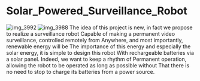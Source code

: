 # Solar_Powered_Surveillance_Robot
![img_3992](https://user-images.githubusercontent.com/26909261/29425199-4f5e29ce-837a-11e7-97ce-566289ad2b4a.JPG)
![img_3988](https://user-images.githubusercontent.com/26909261/29425199-4f5e29ce-837a-11e7-97ce-566289ad2b4a.JPG)
The idea of ​​this project is new, in fact we propose to realize a surveillance robot
Capable of making a permanent video surveillance, controlled remotely from
Anywhere, and most importantly, renewable energy will be
The importance of this energy and especially the solar energy, it is simple to design this robot
With rechargeable batteries via a solar panel. Indeed, we want to keep a rhythm of
Permanent operation, allowing the robot to be operated as long as possible without
That there is no need to stop to charge its batteries from a power source.
